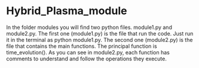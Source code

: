 # Hybrid_Plasma_module
In the folder modules you will find two python files. module1.py and module2.py. 
The first one (module1.py) is the file that run the code. Just run it in the terminal as python module1.py.
The second one (module2.py) is the file that contains the main functions. The principal function is time_evolution().
As you can see in module2.py, each function has comments to understand and follow the operations they execute.
